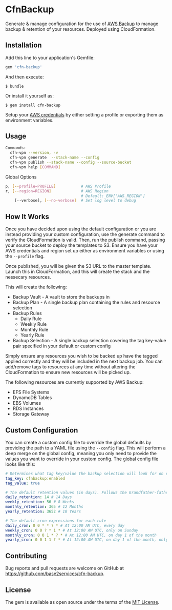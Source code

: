 # CfnBackup

Generate & manage configuration for the use of [AWS Backup](https://aws.amazon.com/backup/) to manage backup & retention of your resources. Deployed using CloudFormation.

## Installation

Add this line to your application's Gemfile:

```ruby
gem 'cfn-backup'
```

And then execute:

    $ bundle

Or install it yourself as:

    $ gem install cfn-backup

Setup your [AWS credentials](https://docs.aws.amazon.com/cli/latest/userguide/cli-chap-configure.html) by either setting a profile or exporting them as environment variables.

## Usage

```bash
Commands:
  cfn-vpn --version, -v                                                            # Print the version
  cfn-vpn generate  --stack-name --config                                          # Generate the CloudFormation templates
  cfn-vpn publish --stack-name --config --source-bucket                            # Generate & publish the CloudFormation templates to S3
  cfn-vpn help [COMMAND]                                                           # Describe available commands or one specific command
```

Global Options

```bash
p, [--profile=PROFILE]           # AWS Profile
r, [--region=REGION]             # AWS Region
                                 # Default: ENV['AWS_REGION']
    [--verbose], [--no-verbose]  # Set log level to debug
```

## How It Works

Once you have decided upon using the default configuration or you are instead providing your custom configuration, use the generate command to verify the CloudFormation is valid. Then, run the publish command, passing your source bucket to deploy the templates to S3. Ensure you have your AWS credentials and region set up either as environment variables or using the `--profile` flag.

Once published, you will be given the S3 URL to the master template. Launch this in CloudFormation, and this will create the stack and the nessecary resources.

This will create the following:

* Backup Vault - A vault to store the backups in
* Backup Plan - A single backup plan containing the rules and resource selection
* Backup Rules
  * Daily Rule
  * Weekly Rule
  * Monthly Rule
  * Yearly Rule
* Backup Selection - A single backup selection covering the tag key-value pair specified in your default or custom config

Simply ensure any resources you wish to be backed up have the tagged applied correctly and they will be included in the next backup job. You can add/remove tags to resources at any time without altering the CloudFormation to ensure new resources will be picked up. 

The following resources are currently supported by AWS Backup:
* EFS File Systems
* DynamoDB Tables
* EBS Volumes
* RDS Instances
* Storage Gateway

## Custom Configuration

You can create a custom config file to override the global defaults by providing the path to a YAML file using the `--config` flag.
This will perform a deep merge on the global config, meaning you only need to provide the values you want to override in your custom config. The global config file looks like this:

```yaml
# Determines what tag key/value the backup selection will look for on resources
tag_key: cfnbackup:enabled
tag_value: true

# The default retention values (in days). Follows the Grandfather-father-son backup
daily_retention: 14 # 14 Days
weekly_retention: 56 # 8 Weeks
monthly_retention: 365 # 12 Months
yearly_retention: 3652 # 10 Years

# The default cron expressions for each rule
daily_cron: 0 0 * * ? * # At 12:00 AM UTC, every day
weekly_cron: 0 0 ? * 1 * # At 12:00 AM UTC, only on Sunday
monthly_cron: 0 0 1 * ? * # At 12:00 AM UTC, on day 1 of the month
yearly_cron: 0 0 1 1 ? * # At 12:00 AM UTC, on day 1 of the month, only in January
```

## Contributing

Bug reports and pull requests are welcome on GitHub at https://github.com/base2services/cfn-backup.

## License

The gem is available as open source under the terms of the [MIT License](https://opensource.org/licenses/MIT).
